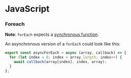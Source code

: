 # JavaScript

### Foreach

**Note**: `forEach` expects a [synchronous function](https://developer.mozilla.org/en-US/docs/Web/JavaScript/Reference/Global_Objects/Array/forEach).

An asynchronous version of a `forEach` could look like this:

```javascript
export const asyncForEach = async (array, callback) => {
  for (let index = 0; index < array.length; index++) {
    await callback(array[index], index, array);
  }
};
```
